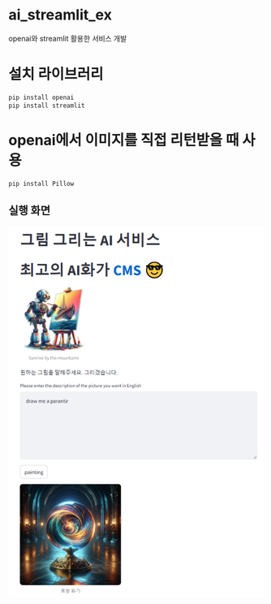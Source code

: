 # ai_streamlit_ex
openai와 streamlit 활용한 서비스 개발

# 설치 라이브러리
```
pip install openai
pip install streamlit
```

# openai에서 이미지를 직접 리턴받을 때 사용
```
pip install Pillow
```

## 실행 화면
<img src = "image/default_view.png" alt ="실행화면" >